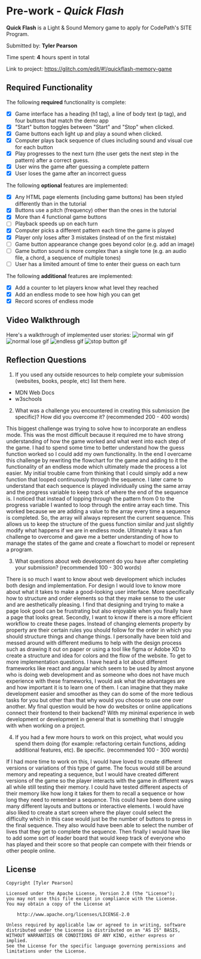 # Pre-work - *Quick Flash*

**Quick Flash** is a Light & Sound Memory game to apply for CodePath's SITE Program. 

Submitted by: **Tyler Pearson**

Time spent: **4** hours spent in total

Link to project: https://glitch.com/edit/#!/quickflash-memory-game

## Required Functionality

The following **required** functionality is complete:

* [x] Game interface has a heading (h1 tag), a line of body text (p tag), and four buttons that match the demo app
* [x] "Start" button toggles between "Start" and "Stop" when clicked. 
* [x] Game buttons each light up and play a sound when clicked. 
* [x] Computer plays back sequence of clues including sound and visual cue for each button
* [x] Play progresses to the next turn (the user gets the next step in the pattern) after a correct guess. 
* [x] User wins the game after guessing a complete pattern
* [x] User loses the game after an incorrect guess

The following **optional** features are implemented:

* [x] Any HTML page elements (including game buttons) has been styled differently than in the tutorial
* [x] Buttons use a pitch (frequency) other than the ones in the tutorial
* [x] More than 4 functional game buttons
* [ ] Playback speeds up on each turn
* [x] Computer picks a different pattern each time the game is played
* [x] Player only loses after 3 mistakes (instead of on the first mistake)
* [ ] Game button appearance change goes beyond color (e.g. add an image)
* [ ] Game button sound is more complex than a single tone (e.g. an audio file, a chord, a sequence of multiple tones)
* [ ] User has a limited amount of time to enter their guess on each turn

The following **additional** features are implemented:

- [x] Add a counter to let players know what level they reached
- [x] Add an endless mode to see how high you can get
- [x] Record scores of endless mode

## Video Walkthrough

Here's a walkthrough of implemented user stories:
![normal win gif](https://cdn.glitch.com/f67249c3-c75e-4de5-b7d5-17253ddfae4a%2Fgif1.gif?v=1615584888617)
![normal lose gif](https://cdn.glitch.com/f67249c3-c75e-4de5-b7d5-17253ddfae4a%2Fgif2.gif?v=1615584888707)
![endless gif](https://cdn.glitch.com/f67249c3-c75e-4de5-b7d5-17253ddfae4a%2Fgif3.gif?v=1615584888691)
![stop button gif](https://cdn.glitch.com/f67249c3-c75e-4de5-b7d5-17253ddfae4a%2Fgif4.gif?v=1615584888726)


## Reflection Questions
1. If you used any outside resources to help complete your submission (websites, books, people, etc) list them here. 
  
  - MDN Web Docs
  - w3schools

2. What was a challenge you encountered in creating this submission (be specific)? How did you overcome it? (recommended 200 - 400 words) 
  
  This biggest challenge was trying to solve how to incorporate an endless mode. This was the most difficult because it required me to have strong understanding of how the game worked and what went into each step of the game. I had to spend some time to better understand how the guess function worked so I could add my own functionality. In the end I overcame this challenge by rewriting the flowchart for the game and adding to it the functionality of an endless mode which ultimately made the process a lot easier. My initial trouble came from thinking that I could simply add a new function that looped continuously through the sequence. I later came to understand that each sequence is played individually using the same array and the progress variable to keep track of where the end of the sequence is. I noticed that instead of lopping through the pattern from 0 to the progress variable I wanted to loop through the entire array each time. This worked because we are adding a value to the array every time a sequence is completed. So, the array will always represent the current sequence. This allows us to keep the structure of the guess function similar and just slightly modify what happens if we are in endless mode. Ultimately it was a fun challenge to overcome and gave me a better understanding of how to manage the states of the game and create a flowchart to model or represent a program.

3. What questions about web development do you have after completing your submission? (recommended 100 - 300 words)

  There is so much I want to know about web development which includes both design and implementation. For design I would love to know more about what it takes to make a good-looking user interface. More specifically how to structure and order elements so that they make sense to the user and are aesthetically pleasing. I find that designing and trying to make a page look good can be frustrating but also enjoyable when you finally have a page that looks great. Secondly, I want to know if there is a more efficient workflow to create these pages. Instead of changing elements property by property are their certain rules you should follow for the order in which you should structure things and change things. I personally have been told and messed around with different mediums to help with the design process such as drawing it out on paper or using a tool like figma or Adobe XD to create a structure and idea for colors and the flow of the website.
  To get to more implementation questions. I have heard a lot about different frameworks like react and angular which seem to be used by almost anyone who is doing web development and as someone who does not have much experience with these frameworks, I would ask what the advantages are and how important it is to learn one of them. I can imagine that they make development easier and smoother as they can do some of the more tedious tasks for you but other than that why would you choose to use one over another. My final question would be how do websites or online applications connect their frontend to their backend? With my minimal experience in web development or development in general that is something that I struggle with when working on a project.


4. If you had a few more hours to work on this project, what would you spend them doing (for example: refactoring certain functions, adding additional features, etc). Be specific. (recommended 100 - 300 words)

  If I had more time to work on this, I would have loved to create different versions or variations of this type of game. The focus would still be around memory and repeating a sequence, but I would have created different versions of the game so the player interacts with the game in different ways all while still testing their memory. I could have tested different aspects of their memory like how long it takes for them to recall a sequence or how long they need to remember a sequence. This could have been done using many different layouts and buttons or interactive elements. I would have also liked to create a start screen where the player could select the difficulty which in this case would just be the number of buttons to press in the final sequence. They also would have been able to select the number of lives that they get to complete the sequence. Then finally I would have like to add some sort of leader board that would keep track of everyone who has played and their score so that people can compete with their friends or other people online.



## License

    Copyright [Tyler Pearson]

    Licensed under the Apache License, Version 2.0 (the "License");
    you may not use this file except in compliance with the License.
    You may obtain a copy of the License at

        http://www.apache.org/licenses/LICENSE-2.0

    Unless required by applicable law or agreed to in writing, software
    distributed under the License is distributed on an "AS IS" BASIS,
    WITHOUT WARRANTIES OR CONDITIONS OF ANY KIND, either express or implied.
    See the License for the specific language governing permissions and
    limitations under the License.
